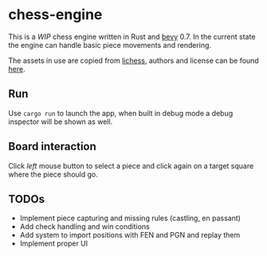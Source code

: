 # chess-engine

This is a *WIP* chess engine written in Rust and [bevy](https://bevyengine.org/) 0.7.
In the current state the engine can handle basic piece movements and rendering.

The assets in use are copied from [lichess](https://github.com/lichess-org/lila/tree/master/public/images), authors and license can be found [here](https://github.com/lichess-org/lila/blob/master/COPYING.md#exceptions-free).

## Run

Use `cargo run` to launch the app, when built in debug mode a debug inspector will be shown as well.

## Board interaction

Click *left* mouse button to select a piece and click again on a target square where the piece should go.

## TODOs

* Implement piece capturing and missing rules (castling, en passant)
* Add check handling and win conditions
* Add system to import positions with FEN and PGN and replay them
* Implement proper UI
